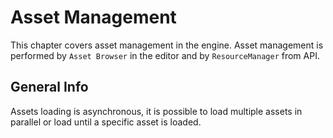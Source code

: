# Asset Management

This chapter covers asset management in the engine. Asset management is performed by `Asset Browser` in the editor 
and by `ResourceManager` from API.

## General Info

Assets loading is asynchronous, it is possible to load multiple assets in parallel or load until a specific asset is 
loaded.